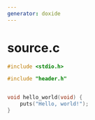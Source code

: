 ```yaml
---
generator: doxide
---
```



# source.c



<style>
.linenodiv pre span {padding-left:4px;padding-right:4px}
.linenodiv pre span:nth-child(8) {background-color: #4cae4fdd;color: white;}
.linenodiv pre span:nth-child(8)::before {content: "● ";}
</style>

```cpp linenums="1"
#include <stdio.h>

#include "header.h"


void hello_world(void) {
    puts("Hello, world!");
}

```

